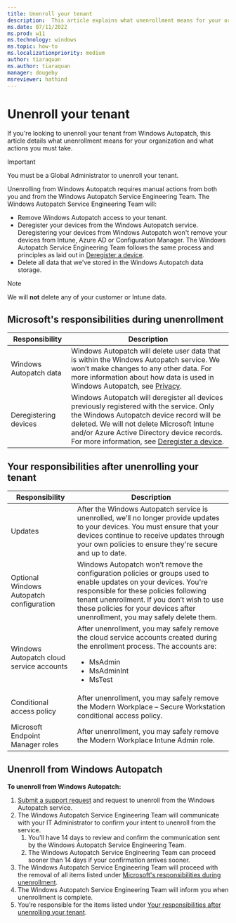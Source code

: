 ```yaml
---
title: Unenroll your tenant
description:  This article explains what unenrollment means for your organization and what actions you must take. 
ms.date: 07/11/2022
ms.prod: w11
ms.technology: windows
ms.topic: how-to
ms.localizationpriority: medium
author: tiaraquan
ms.author: tiaraquan
manager: dougeby
msreviewer: hathind
---
```


# Unenroll your tenant

If you're looking to unenroll your tenant from Windows Autopatch, this article details what unenrollment means for your organization and what actions you must take.

> [!IMPORTANT]
> You must be a Global Administrator to unenroll your tenant.

Unenrolling from Windows Autopatch requires manual actions from both you and from the Windows Autopatch Service Engineering Team. The Windows Autopatch Service Engineering Team will:  

- Remove Windows Autopatch access to your tenant.
- Deregister your devices from the Windows Autopatch service. Deregistering your devices from Windows Autopatch won't remove your devices from Intune, Azure AD or Configuration Manager. The Windows Autopatch Service Engineering Team follows the same process and principles as laid out in [Deregister a device](/windows/deployment/windows-autopatch/operate/windows-autopatch-deregister-devices).
- Delete all data that we've stored in the Windows Autopatch data storage.

> [!NOTE]
> We will **not** delete any of your customer or Intune data.

## Microsoft's responsibilities during unenrollment

| Responsibility | Description |
| ----- | ----- |
| Windows Autopatch data | Windows Autopatch will delete user data that is within the Windows Autopatch service. We won’t make changes to any other data. For more information about how data is used in Windows Autopatch, see [Privacy](../references/windows-autopatch-privacy.md). |
| Deregistering devices | Windows Autopatch will deregister all devices previously registered with the service. Only the Windows Autopatch device record will be deleted. We will not delete Microsoft Intune and/or Azure Active Directory device records. For more information, see [Deregister a device](/windows/deployment/windows-autopatch/operate/windows-autopatch-deregister-devices). |

## Your responsibilities after unenrolling your tenant

| Responsibility | Description |
| ----- | ----- |
| Updates | After the Windows Autopatch service is unenrolled, we’ll no longer provide updates to your devices.  You must ensure that your devices continue to receive updates through your own policies to ensure they're secure and up to date. |
| Optional Windows Autopatch configuration | Windows Autopatch won’t remove the configuration policies or groups used to enable updates on your devices. You're responsible for these policies following tenant unenrollment. If you don’t wish to use these policies for your devices after unenrollment, you may safely delete them. |
| Windows Autopatch cloud service accounts | After unenrollment, you may safely remove the cloud service accounts created during the enrollment process. The accounts are:<ul><li>MsAdmin</li><li>MsAdminInt</li><li>MsTest</li></ul> |
| Conditional access policy | After unenrollment, you may safely remove the Modern Workplace – Secure Workstation conditional access policy. |
| Microsoft Endpoint Manager roles | After unenrollment, you may safely remove the Modern Workplace Intune Admin role. |

## Unenroll from Windows Autopatch

**To unenroll from Windows Autopatch:**

1. [Submit a support request](windows-autopatch-support-request.md) and request to unenroll from the Windows Autopatch service.
1. The Windows Autopatch Service Engineering Team will communicate with your IT Administrator to confirm your intent to unenroll from the service.  
    1. You'll have 14 days to review and confirm the communication sent by the Windows Autopatch Service Engineering Team.
    2. The Windows Autopatch Service Engineering Team can proceed sooner than 14 days if your confirmation arrives sooner.
1. The Windows Autopatch Service Engineering Team will proceed with the removal of all items listed under [Microsoft's responsibilities during unenrollment](#microsofts-responsibilities-during-unenrollment).
1. The Windows Autopatch Service Engineering Team will inform you when unenrollment is complete.
1. You’re responsible for the items listed under [Your responsibilities after unenrolling your tenant](#your-responsibilities-after-unenrolling-your-tenant).
